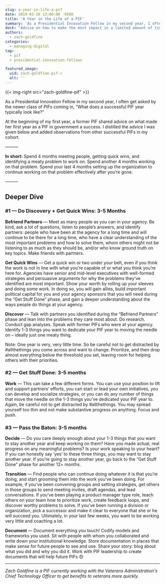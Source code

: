 ```yaml
---
slug: a-year-in-life-a-pif
date: 2019-03-26 13:00:00 -0500
title: 'A Year in the Life of a PIF'
summary: 'As a Presidential Innovation Fellow in my second year, I often get asked by the newer class of PIFs coming in, “What does a successful PIF year typically look like?”'
deck: "Advice on how to make the most impact in a limited amount of time in government"
authors:
  - zach-goldfine
categories:
  - managing-digital
tag:
  - pif
  - presidential-innovation-fellows

featured_image:
  uid: zach-goldfine-pif-c
  alt: ''
---
```



{{< img-right src="zach-goldfine-pif" >}}

As a Presidential Innovation Fellow in my second year, I often get asked by the newer class of PIFs coming in, “What does a successful PIF year typically look like?”

At the beginning of my first year, a former PIF shared advice on what made her first year as a PIF in government a success. I distilled the advice I was given below and added observations from other successful PIFs in my cohort.

———

**In short:** Spend 4 months meeting people, getting quick wins, and identifying a meaty problem to work on. Spend another 4 months working on that problem. Spend your last 4 months setting up the organization to continue working on that problem effectively after you’re gone.

———

## Deeper Dive

### #1 — Do Discovery + Get Quick Wins: 3-5 Months

**Befriend Partners** — Meet as many people as you can in your agency. Be kind, ask a lot of questions, listen to people’s answers, and identify partners: people who have been at the agency for a long time and will continue to be there for a long time, who have a clear understanding of the most important problems and how to solve them, whom others might not be listening to as much as they should be, and/or who know ground truth on key topics. Make friends with partners.

**Get Quick Wins** — Get a quick win or two under your belt, even if you think the work is not in line with what you’re capable of or what you think you’re here for. Agencies have senior and mid-level executives with well-formed strategies and persuasive arguments for why the problems they’ve identified are most important. Show your worth by rolling up your sleeves and doing some work. In doing so, you will gain allies, build important political capital for you and your agency sponsors that you will need during the “Get Stuff Done” phase, and gain a deeper understanding about the ways people do things at your agency.

**Discover** — Talk with partners you identified during the “Befriend Partners” phase and lean into the problems they care most about. Do research. Conduct gap analyses. Speak with former PIFs who were at your agency. Identify 1-3 things you want to dedicate your PIF year to moving the needle on – ideally just one meaty thing.

Note: One year is very, very little time. So be careful not to get distracted by #allthethings you come across and want to change. Prioritize, and then drop almost everything below the threshold you set, leaving room for helping others with their priorities.

### #2 — Get Stuff Done: 3-5 months

**Work** — This can take a few different forms. You can use your position to lift and support partners’ efforts, you can start or lead your own initiatives, you can develop and socialize strategies, or you can do any number of things that move the needle on the 1-3 things you’ve dedicated your PIF year to. Again, be careful not to get distracted by #allthethings. You may spread yourself too thin and not make substantive progress on anything. Focus and push.


### #3 — Pass the Baton: 3-5 months

**Decide** — Do you care deeply enough about your 1-3 things that you want to stay another year and keep working on them? Have you made actual, real progress on any meaningful problems? Is your work speaking to your heart? If you can honestly say ‘yes’ to these three things, you may want to stay another year. If you’re going to stay another year, go back to the “Get Stuff Done” phase for another 12+ months.

**Transition** — Find people who can continue doing whatever it is that you’re doing, and start grooming them into the work you’ve been doing. For example, if you’ve been convening groups and setting strategies, get others in those groups to send meeting invites, draft agendas, and lead conversations. If you’ve been playing a product manager type role, teach others on your team how to prioritize work, create feedback loops, and discover worthy problems to solve. If you’ve been running a division or organization, pick a successor and make it clear to everyone that she or he will succeed you. Ultimately, in your last few weeks, you want to be working very little and coaching a lot.

**Document** — Document everything you touch! Codify models and frameworks you used. Sit with people with whom you collaborated and write down your institutional knowledge. Store documentation in places that make sense for future people to see and use. Share your story: blog about what you did and why you did it. Work with PIF leadership to create documents that will help future PIFs :heart_eyes:

---

_Zach Goldfine is a PIF currently working with the Veterans Administration's Chief Technology Officer to get benefits to veterans more quickly._
